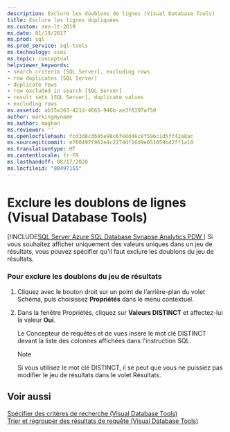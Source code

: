 ```yaml
---
description: Exclure les doublons de lignes (Visual Database Tools)
title: Exclure les lignes dupliquées
ms.custom: seo-lt-2019
ms.date: 01/19/2017
ms.prod: sql
ms.prod_service: sql-tools
ms.technology: ssms
ms.topic: conceptual
helpviewer_keywords:
- search criteria [SQL Server], excluding rows
- row duplicates [SQL Server]
- duplicate rows
- row excluded in search [SQL Server]
- result sets [SQL Server], duplicate values
- excluding rows
ms.assetid: ab35a363-421d-4665-946b-ae3f6397af50
author: markingmyname
ms.author: maghan
ms.reviewer: ''
ms.openlocfilehash: fcd3d8c3b45e98c6fe0d46c8f596c1d5ff42a8ac
ms.sourcegitcommit: e700497f962e4c2274df16d9e651059b42ff1a10
ms.translationtype: HT
ms.contentlocale: fr-FR
ms.lasthandoff: 08/17/2020
ms.locfileid: "88497155"
---
```

# <a name="exclude-duplicate-rows-visual-database-tools"></a>Exclure les doublons de lignes (Visual Database Tools)
[!INCLUDE[SQL Server Azure SQL Database Synapse Analytics PDW ](../../includes/applies-to-version/sql-asdb-asdbmi-asa-pdw.md)]
Si vous souhaitez afficher uniquement des valeurs uniques dans un jeu de résultats, vous pouvez spécifier qu'il faut exclure les doublons du jeu de résultats.  
  
### <a name="to-exclude-duplicate-rows-from-the-result-set"></a>Pour exclure les doublons du jeu de résultats  
  
1.  Cliquez avec le bouton droit sur un point de l’arrière-plan du volet Schéma, puis choisissez **Propriétés** dans le menu contextuel.  
  
2.  Dans la fenêtre Propriétés, cliquez sur **Valeurs DISTINCT** et affectez-lui la valeur **Oui**.  
  
    Le Concepteur de requêtes et de vues insère le mot clé DISTINCT devant la liste des colonnes affichées dans l'instruction SQL.  
  
    > [!NOTE]  
    > Si vous utilisez le mot clé DISTINCT, il se peut que vous ne puissiez pas modifier le jeu de résultats dans le volet Résultats.  
  
## <a name="see-also"></a>Voir aussi  
[Spécifier des critères de recherche &#40;Visual Database Tools&#41;](../../ssms/visual-db-tools/specify-search-criteria-visual-database-tools.md)  
[Trier et regrouper des résultats de requête &#40;Visual Database Tools&#41;](../../ssms/visual-db-tools/sort-and-group-query-results-visual-database-tools.md)  
  
